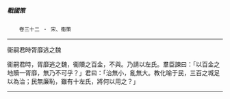 

##### 戰國策
　　`卷三十二 ‧ 宋、衞策`

* * *

衞嗣君時胥靡逃之魏

衞嗣君時，胥靡逃之魏，衞贖之百金，不與。乃請以左氏。羣臣諫曰：「以百金之地贖一胥靡，無乃不可乎？」君曰：「治無小，亂無大。教化喻于民，三百之城足以為治；民無廉恥，雖有十左氏，將何以用之？」

* * *

